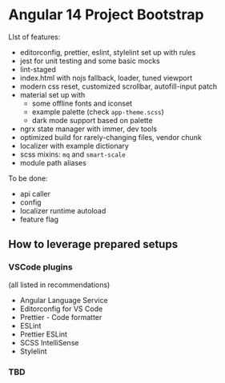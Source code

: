 # Angular 14 Project Bootstrap

LIst of features:

- editorconfig, prettier, eslint, stylelint set up with rules
- jest for unit testing and some basic mocks
- lint-staged
- index.html with nojs fallback, loader, tuned viewport
- modern css reset, customized scrollbar, autofill-input patch
- material set up with
  - some offline fonts and iconset
  - example palette (check `app-theme.scss`)
  - dark mode support based on palette
- ngrx state manager with immer, dev tools
- optimized build for rarely-changing files, vendor chunk
- localizer with example dictionary
- scss mixins: `mq` and `smart-scale`
- module path aliases

To be done:

- api caller
- config
- localizer runtime autoload
- feature flag

## How to leverage prepared setups

### VSCode plugins

(all listed in recommendations)

- Angular Language Service
- Editorconfig for VS Code
- Prettier - Code formatter
- ESLint
- Prettier ESLint
- SCSS IntelliSense
- Stylelint

### TBD

